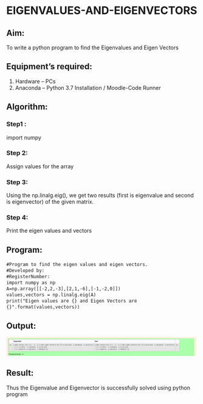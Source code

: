 # EIGENVALUES-AND-EIGENVECTORS

## Aim:
To write a python program to find the Eigenvalues and Eigen Vectors

## Equipment’s required:
1. 	Hardware – PCs
2. 	Anaconda – Python 3.7 Installation / Moodle-Code Runner

## Algorithm:

### Step1 : 
import numpy 

### Step 2: 
Assign values for the array

### Step 3: 
Using the np.linalg.eig(),  we get two results (first is eigenvalue and second is eigenvector) of the given matrix.

### Step 4: 
Print the eigen values and vectors

## Program:
```
#Program to find the eigen values and eigen vectors.
#Developed by: 
#RegisterNumber:
import numpy as np
A=np.array([[-2,2,-3],[2,1,-6],[-1,-2,0]])
values,vectors = np.linalg.eig(A)
print("Eigen values are {} and Eigen Vectors are {}".format(values,vectors))

```

## Output:
![](eigen%20values.png)

## Result:
Thus the Eigenvalue and Eigenvector is successfully solved using python program
